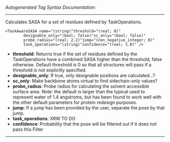 _Autogenerated Tag Syntax Documentation:_

---
Calculates SASA for a set of residues defined by TaskOperations.

```
<TaskAwareSASA name="(string)"threshold="(real; 0)"
        designable_only="(bool; false)"sc_only="(bool; false)"
        probe_radius="(real; 2.2)"jump="(non_negative_integer; 0)"
        task_operations="(string)"confidence="(real; 1.0)" />
```

-   **threshold**: Returns true if the set of residues defined by the TaskOperations have a combined SASA higher than the threshold, false otherwise. Default threshold is 0 so that all structures will pass if a threshold is not explicitly specified.
-   **designable_only**: If true, only designable positions are calculated...?
-   **sc_only**: Make backbone atoms virtual to find sidechain-only values?
-   **probe_radius**: Probe radius for calculating the solvent accessible surface area. Note: the default is larger than the typical used to represent water of 1.4 angstroms, but has been found to work well with the other default parameters for protein redesign purposes.
-   **jump**: If a jump has been provided by the user, separate the pose by that jump.
-   **task_operations**: XRW TO DO
-   **confidence**: Probability that the pose will be filtered out if it does not pass this Filter

---

